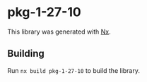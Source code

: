 # pkg-1-27-10

This library was generated with [Nx](https://nx.dev).

## Building

Run `nx build pkg-1-27-10` to build the library.
